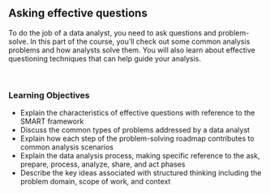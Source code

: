 ## Asking effective questions

To do the job of a data analyst, you need to ask questions and problem-solve. In this part of the course, you’ll check out some common analysis problems and how analysts solve them. You will also learn about effective questioning techniques that can help guide your analysis.

&nbsp;

### Learning Objectives

* Explain the characteristics of effective questions with reference to the SMART framework
* Discuss the common types of problems addressed by a data analyst
* Explain how each step of the problem-solving roadmap contributes to common analysis scenarios
* Explain the data analysis process, making specific reference to the ask, prepare, process, analyze, share, and act phases
* Describe the key ideas associated with structured thinking including the problem domain, scope of work, and context
